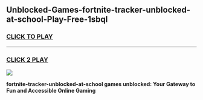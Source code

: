 
## Unblocked-Games-fortnite-tracker-unblocked-at-school-Play-Free-1sbql
<h3>
<a href="https://premium76.site?title=fortnite-tracker-unblocked-at-school&ref=18A1">CLICK TO PLAY</a></h3>
<hr>

<h3>
<a href="https://premium76.site?title=fortnite-tracker-unblocked-at-school&ref=18A1">CLICK 2 PLAY</a>
  
</h3>

<a href="https://premium76.site?title=fortnite-tracker-unblocked-at-school&ref=18A1"><img src="https://clearcache.store/games.png"></a>


**fortnite-tracker-unblocked-at-school games unblocked: Your Gateway to Fun and Accessible Online Gaming**

